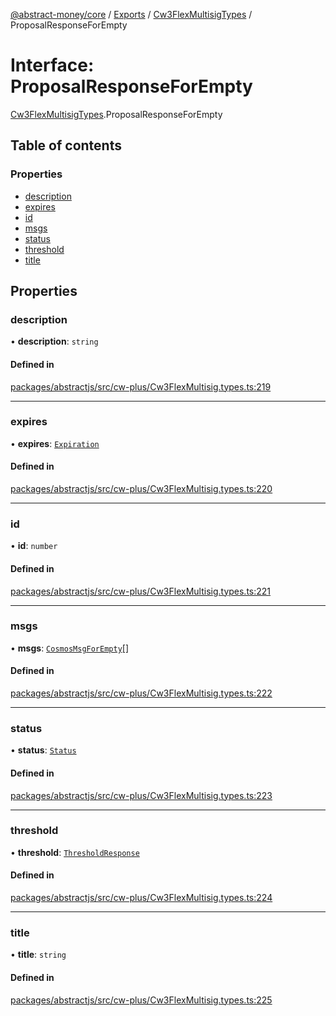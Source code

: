 [@abstract-money/core](../README.md) / [Exports](../modules.md) / [Cw3FlexMultisigTypes](../modules/Cw3FlexMultisigTypes.md) / ProposalResponseForEmpty

# Interface: ProposalResponseForEmpty

[Cw3FlexMultisigTypes](../modules/Cw3FlexMultisigTypes.md).ProposalResponseForEmpty

## Table of contents

### Properties

- [description](Cw3FlexMultisigTypes.ProposalResponseForEmpty.md#description)
- [expires](Cw3FlexMultisigTypes.ProposalResponseForEmpty.md#expires)
- [id](Cw3FlexMultisigTypes.ProposalResponseForEmpty.md#id)
- [msgs](Cw3FlexMultisigTypes.ProposalResponseForEmpty.md#msgs)
- [status](Cw3FlexMultisigTypes.ProposalResponseForEmpty.md#status)
- [threshold](Cw3FlexMultisigTypes.ProposalResponseForEmpty.md#threshold)
- [title](Cw3FlexMultisigTypes.ProposalResponseForEmpty.md#title)

## Properties

### description

• **description**: `string`

#### Defined in

[packages/abstractjs/src/cw-plus/Cw3FlexMultisig.types.ts:219](https://github.com/AbstractSDK/frontend/blob/07410073/packages/abstractjs/src/cw-plus/Cw3FlexMultisig.types.ts#L219)

___

### expires

• **expires**: [`Expiration`](../modules/Cw3FlexMultisigTypes.md#expiration)

#### Defined in

[packages/abstractjs/src/cw-plus/Cw3FlexMultisig.types.ts:220](https://github.com/AbstractSDK/frontend/blob/07410073/packages/abstractjs/src/cw-plus/Cw3FlexMultisig.types.ts#L220)

___

### id

• **id**: `number`

#### Defined in

[packages/abstractjs/src/cw-plus/Cw3FlexMultisig.types.ts:221](https://github.com/AbstractSDK/frontend/blob/07410073/packages/abstractjs/src/cw-plus/Cw3FlexMultisig.types.ts#L221)

___

### msgs

• **msgs**: [`CosmosMsgForEmpty`](../modules/Cw3FlexMultisigTypes.md#cosmosmsgforempty)[]

#### Defined in

[packages/abstractjs/src/cw-plus/Cw3FlexMultisig.types.ts:222](https://github.com/AbstractSDK/frontend/blob/07410073/packages/abstractjs/src/cw-plus/Cw3FlexMultisig.types.ts#L222)

___

### status

• **status**: [`Status`](../modules/Cw3FlexMultisigTypes.md#status)

#### Defined in

[packages/abstractjs/src/cw-plus/Cw3FlexMultisig.types.ts:223](https://github.com/AbstractSDK/frontend/blob/07410073/packages/abstractjs/src/cw-plus/Cw3FlexMultisig.types.ts#L223)

___

### threshold

• **threshold**: [`ThresholdResponse`](../modules/Cw3FlexMultisigTypes.md#thresholdresponse)

#### Defined in

[packages/abstractjs/src/cw-plus/Cw3FlexMultisig.types.ts:224](https://github.com/AbstractSDK/frontend/blob/07410073/packages/abstractjs/src/cw-plus/Cw3FlexMultisig.types.ts#L224)

___

### title

• **title**: `string`

#### Defined in

[packages/abstractjs/src/cw-plus/Cw3FlexMultisig.types.ts:225](https://github.com/AbstractSDK/frontend/blob/07410073/packages/abstractjs/src/cw-plus/Cw3FlexMultisig.types.ts#L225)
